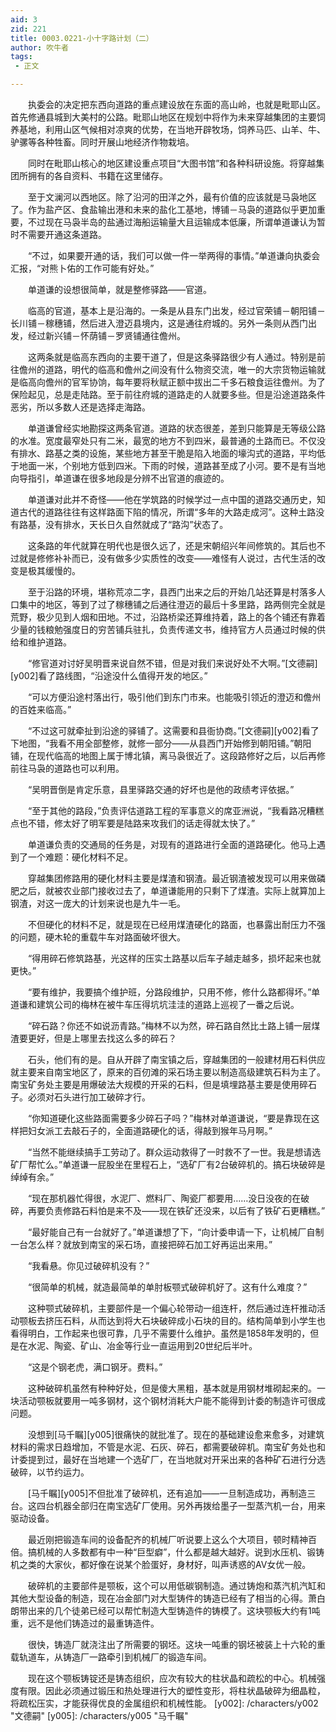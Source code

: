```yaml
---
aid: 3
zid: 221
title: 0003.0221-小十字路计划（二）
author: 吹牛者
tags: 
 - 正文

---
```




　　执委会的决定把东西向道路的重点建设放在东面的高山岭，也就是毗耶山区。首先修通县城到大美村的公路。毗耶山地区在规划中将作为未来穿越集团的主要饲养基地，利用山区气候相对凉爽的优势，在当地开辟牧场，饲养马匹、山羊、牛、驴骡等各种牲畜。同时开展山地经济作物栽培。

　　同时在毗耶山核心的地区建设重点项目“大图书馆”和各种科研设施。将穿越集团所拥有的各自资料、书籍在这里储存。

　　至于文澜河以西地区。除了沿河的田洋之外，最有价值的应该就是马袅地区了。作为盐产区、食盐输出港和未来的盐化工基地，博铺－马袅的道路似乎更加重要，不过现在马袅半岛的盐通过海船运输量大且运输成本低廉，所谓单道谦认为暂时不需要开通这条道路。

　　“不过，如果要开通的话，我们可以做一件一举两得的事情。”单道谦向执委会汇报，“对熊卜佑的工作可能有好处。”

　　单道谦的设想很简单，就是整修驿路——官道。

　　临高的官道，基本上是沿海的。一条是从县东门出发，经过官荣铺－朝阳铺－长川铺－稼穗铺，然后进入澄迈县境内，这是通往府城的。另外一条则从西门出发，经过新兴铺－怀荫铺－罗贤铺通往儋州。

　　这两条就是临高东西向的主要干道了，但是这条驿路很少有人通过。特别是前往儋州的道路，明代的临高和儋州之间没有什么物资交流，唯一的大宗货物运输就是临高向儋州的官军协饷，每年要将秋赋正额中拔出二千多石粮食运往儋州。为了保险起见，总是走陆路。至于前往府城的道路走的人就要多些。但是沿途道路条件恶劣，所以多数人还是选择走海路。

　　单道谦曾经实地勘探这两条官道。道路的状态很差，差到只能算是无等级公路的水准。宽度最窄处只有二米，最宽的地方不到四米，最普通的土路而已。不仅没有排水、路基之类的设施，某些地方甚至干脆是陷入地面的壕沟式的道路，平均低于地面一米，个别地方低到四米。下雨的时候，道路甚至成了小河。要不是有当地向导指引，单道谦在很多地段是分辨不出官道的痕迹的。

　　单道谦对此并不奇怪——他在学筑路的时候学过一点中国的道路交通历史，知道古代的道路往往有这样路面下陷的情况，所谓“多年的大路走成河”。这种土路没有路基，没有排水，天长日久自然就成了“路沟”状态了。

　　这条路的年代就算在明代也是很久远了，还是宋朝绍兴年间修筑的。其后也不过就是修修补补而已，没有做多少实质性的改变——难怪有人说过，古代生活的改变是极其缓慢的。

　　至于沿路的环境，堪称荒凉二字，县西门出来之后的开始几站还算是村落多人口集中的地区，等到了过了稼穗铺之后通往澄迈的最后十多里路，路两侧完全就是荒野，极少见到人烟和田地。不过，沿路桥梁还算维持着，路上的各个铺还有靠着少量的钱粮勉强度日的穷苦铺兵驻扎，负责传递文书，维持官方人员通过时候的供给和维护道路。

　　“修官道对讨好吴明晋来说自然不错，但是对我们来说好处不大啊。”[文德嗣][y002]看了路线图，“沿途没什么值得开发的地区。”

　　“可以方便沿途村落出行，吸引他们到东门市来。也能吸引领近的澄迈和儋州的百姓来临高。”

　　“不过这可就牵扯到沿途的驿铺了。这需要和县衙协商。”[文德嗣][y002]看了下地图，“我看不用全部整修，就修一部分——从县西门开始修到朝阳铺。”朝阳铺，在现代临高的地图上属于博北镇，离马袅很近了。这段路修好之后，以后再修前往马袅的道路也可以利用。

　　“吴明晋倒是肯定乐意，县里驿路交通的好坏也是他的政绩考评依据。”

　　“至于其他的路段，”负责评估道路工程的军事意义的席亚洲说，“我看路况糟糕点也不错，修太好了明军要是陆路来攻我们的话走得就太快了。”

　　单道谦负责的交通局的任务是，对现有的道路进行全面的道路硬化。他马上遇到了一个难题：硬化材料不足。

　　穿越集团修路用的硬化材料主要是煤渣和钢渣。最近钢渣被发现可以用来做磷肥之后，就被农业部门接收过去了，单道谦能用的只剩下了煤渣。实际上就算加上钢渣，对这一庞大的计划来说也是九牛一毛。

　　不但硬化的材料不足，就是现在已经用煤渣硬化的路面，也暴露出耐压力不强的问题，硬木轮的重载牛车对路面破坏很大。

　　“得用碎石修筑路基，光这样的压实土路基以后车子越走越多，损坏起来也就更快。”

　　“要有维护，我要搞个维护班，分路段维护，只用不修，修什么路都得坏。”单道谦和建筑公司的梅林在被牛车压得坑坑洼洼的道路上巡视了一番之后说。

　　“碎石路？你还不如说沥青路。”梅林不以为然，碎石路自然比土路上铺一层煤渣要更好，但是上哪里去找这么多的碎石？

　　石头，他们有的是。自从开辟了南宝镇之后，穿越集团的一般建材用石料供应就主要来自南宝地区了，原来的百仞滩的采石场主要以制造高级建筑石料为主了。南宝矿务处主要是用爆破法大规模的开采的石料，但是填埋路基主要是使用碎石子。必须对石头进行加工破碎才行。

　　“你知道硬化这些路面需要多少碎石子吗？”梅林对单道谦说，“要是靠现在这样把妇女派工去敲石子的，全面道路硬化的话，得敲到猴年马月啊。”

　　“当然不能继续搞手工劳动了。群众运动救得了一时救不了一世。我是想请选矿厂帮忙么。”单道谦一屁股坐在里程石上，“选矿厂有2台破碎机的。搞石块破碎是绰绰有余。”

　　“现在那机器忙得很，水泥厂、燃料厂、陶瓷厂都要用……没日没夜的在破碎，再要负责修路石料怕是来不及——现在铁矿还没来，以后有了铁矿石更糟糕。”

　　“最好能自己有一台就好了。”单道谦想了下，“向计委申请一下，让机械厂自制一台怎么样？就放到南宝的采石场，直接把碎石加工好再运出来用。”

　　“我看悬。你见过破碎机没有？”

　　“很简单的机械，就造最简单的单肘板颚式破碎机好了。这有什么难度？”

　　这种颚式破碎机，主要部件是一个偏心轮带动一组连杆，然后通过连杆推动活动颚板去挤压石料，从而达到将大石块破碎成小石块的目的。结构简单到小学生也看得明白，工作起来也很可靠，几乎不需要什么维护。虽然是1858年发明的，但是在水泥、陶瓷、矿山、冶金等行业一直运用到20世纪后半叶。

　　“这是个钢老虎，满口钢牙。费料。”

　　这种破碎机虽然有种种好处，但是傻大黑粗，基本就是用钢材堆砌起来的。一块活动颚板就要用一吨多钢材，这个钢材消耗大户能不能得到计委的制造许可很成问题。

　　没想到[马千瞩][y005]很痛快的就批准了。现在的基础建设愈来愈多，对建筑材料的需求日趋增加，不管是水泥、石灰、碎石，都需要破碎机。南宝矿务处也和计委提到过，最好在当地建一个选矿厂，在当地就对开采出来的各种矿石进行分选破碎，以节约运力。

　　[马千瞩][y005]不但批准了破碎机，还有追加——一旦制造成功，再制造三台。这四台机器全部归在南宝选矿厂使用。另外再拨给墨子一型蒸汽机一台，用来驱动设备。

　　最近刚把锻造车间的设备配齐的机械厂听说要上这么个大项目，顿时精神百倍。搞机械的人多数都有中一种“巨型癖”，什么都是越大越好。说到水压机、锻铸机之类的大家伙，都好像在说某个脸蛋好，身材好，叫声诱惑的AV女优一般。

　　破碎机的主要部件是颚板，这个可以用低碳钢制造。通过铸炮和蒸汽机汽缸和其他大型设备的制造，现在冶金部门对大型铸件的铸造已经有了相当的心得。萧白朗带出来的几个徒弟已经可以帮忙制造大型铸造件的铸模了。这块颚板大约有1吨重，远不是他们铸造过的最重铸造件。

　　很快，铸造厂就浇注出了所需要的钢坯。这块一吨重的钢坯被装上十六轮的重载轨道车，从铸造厂一路牵引到机械厂的锻造车间。

　　现在这个颚板铸锭还是铸态组织，应次有较大的柱状晶和疏松的中心。机械强度有限。因此必须通过锻压和热处理进行大的塑性变形，将柱状晶破碎为细晶粒，将疏松压实，才能获得优良的金属组织和机械性能。
[y002]: /characters/y002 "文德嗣"
[y005]: /characters/y005 "马千瞩"


